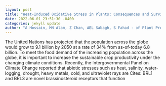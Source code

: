 ```yaml
--- 
layout: post 
title: "Heat-Induced Oxidative Stress in Plants: Consequences and Survival Mechanisms" 
date: 2022-06-01 23:51:30 -0400 
categories: jekyll update 
author: "A Hossain, MN Alam, Z Chan, AEL Sabagh, S Fahad - of Plant Production in the Era of " 
--- 
```

The United Nations has projected that the population across the globe would grow to 9.1 billion by 2050 at a rate of 34% from as-of-today 6.8 billion. To meet the food demand of the increasing population across the globe, it is important to increase the sustainable crop productivity under the changing climate conditions. Recently, the Intergovernmental Panel on Climate Change reported that abiotic stresses such as heat, salinity, water-logging, drought, heavy metals, cold, and ultraviolet rays are Cites: BRL1 and BRL3 are novel brassinosteroid receptors that function